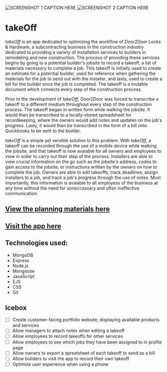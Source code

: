 
![SCREENSHOT 1 CAPTION HERE](./public/screenshots/ASDASDASD.png)
![SCREENSHOT 2 CAPTION HERE](./public/screenshots/ASDASDASD.png)

# takeOff

*takeOff* is an app dedicated to optimizing the workflow of Door2Door Locks & Hardware, a subcontracting business in the construction industry dedicated to providing a variety of installation services to builders in remodeling and new construction. The process of providing these services begins by going to a potential builder's jobsite to record a takeoff, a list of materials necessary to complete a job. This takeoff is initially used to create an estimate for a potential builder, used for reference when gathering the materials for the job to send out with the installer, and lasty, used to create a bill for the builder once the job is completed. The takeoff is a mutable document which connects every step of the construction process. 

Prior to the development of *takeOff*, Door2Door was forced to transcribe a takeoff to a different medium throughout every step of the construction process. The takeoff began in written form while walking the jobsite. It would then be transcribed to a locally-stored spreadsheet for recordkeeping, where the owners would add notes and updates on the job's progress. Lasty, it would then be transcribed in the form of a bill onto Quickbooks to be sent to the builder.

*takeOff* is a simple yet versitile solution to this problem. With *takeOff*, a takeoff can be recorded through the use of a mobile device while walking the jobsite, and that takeoff is now avaiable for all owners and employees to view in order to carry out their step of the process. Installers are able to view crucial information on the go such as the jobsite's address, codes to gain access to the jobsite, or instructions written by the owners on how to complete the job. Owners are able to edit takeoffs, track deadlines, assign installers to a job, and track a job's progress through the use of notes. Most importantly, this information is avaiable to all employess of the business at any time without the need for unneccessary and often ineffective communication.

## [View the planning materials here](https://trello.com/b/5nzGqCBG/takeoff-planning-materials)

## [Visit the app here](https://takeoff.fly.dev/)

## Technologies used:

- MongoDB
- Express
- Node.js
- Mongoose
- JavaScript
- EJS
- CSS
- Git

## Icebox

- [ ] Create customer-facing portfolio website, displaying available products and services
- [ ] Allow managers to attach notes when editing a takeoff
- [ ] Allow employees to record takeoffs for other services
- [ ] Allow employees to see which jobs they have been assigned to in profile page
- [ ] Allow owners to export a spreatsheet of each takeoff to send as a bill
- [ ] Allow builders to visit the app to record their own takeoff
- [ ] Optimize user experience when using a phone
